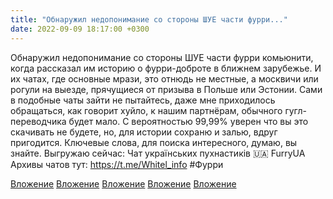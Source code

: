 ```yaml
---
title: "Обнаружил недопонимание со стороны ШУЕ части фурри..."
date: 2022-09-09 18:17:00 +0300
---
```


Обнаружил недопонимание со стороны ШУЕ части фурри комьюнити, когда рассказал им историю о фурри-доброте в ближнем зарубежье. И их чатах, где основные мрази, это отнюдь не местные, а москвичи или рогули на выезде, прячущиеся от призыва в Польше или Эстонии.
Сами в подобные чаты зайти не пытайтесь, даже мне приходилось обращаться, как говорит хуйло, к нашим партнёрам, обычного гугл-переводчика будет мало.
С вероятностью 99,99% уверен что вы это скачивать не будете, но, для истории сохраню и залью, вдруг пригодится. Ключевые слова, для поиска интересного, думаю, вы знайте.
Выгружаю сейчас:
Чат українських пухнастиків 🇺🇦
FurryUA
Архивы чатов тут: https://t.me/Whitel_info
#Фурри


[Вложение](/assets/vk_photos/4/g3OQ58kMevY.jpg)
[Вложение](/assets/vk_photos/2/KKGAo33V1us.jpg)
[Вложение](/assets/vk_photos/2/CJJb25P3TA4.jpg)
[Вложение](/assets/vk_photos/4/zC_m0No9FeE.jpg)
[Вложение](/assets/vk_photos/3/W2oWxROefEg.jpg)
